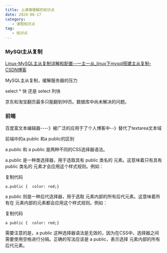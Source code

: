```yaml
---
title: 上课难理解的知识点
date: 2024-06-17
category: 
   - 课程知识点
tag: 
   - 知识点
---
```




### MySQl主从复制

[Linux-MySQL主从复制详解和配置--一主一从_linux下mysql搭建主从复制-CSDN博客](https://blog.csdn.net/qq_61838278/article/details/132244311)

MySQL主从复制，缓解服务器的压力



select * 快 还是 select 列快

京东和淘宝翻页最多只能翻到99页。数据库中尚未解决的问题。





### 前端

百度富文本编辑器----》被广泛的应用于了个人博客中--》替代了textarea文本域



前端中的a.public 和a public的区别

a.public 和 a public 是两种不同的CSS选择器语法。

a.public 是一种类选择器，用于选取具有 public 类名的 <a> 元素。这意味着只有具有 public 类名的 <a> 元素才会应用这个样式规则。例如：

复制代码

```
a.public {  color: red;}
```



a public 则是一种后代选择器，用于选取 <a> 元素内部的所有后代元素。这意味着所有在 <a> 元素内部的元素都会应用这个样式规则。例如：

复制代码

```
a public {  color: red;}
```



需要注意的是，a public 这种选择器语法是无效的，因为在CSS中，选择器之间需要使用空格进行分隔。正确的写法应该是 a public，表示选择 <a> 元素内部的所有后代元素。